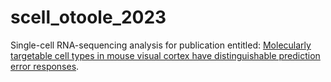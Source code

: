 # scell_otoole_2023
Single-cell RNA-sequencing analysis for publication entitled: [Molecularly targetable cell types in mouse visual cortex have distinguishable prediction error responses][1].

[1]: [https://redditinc.com`](https://www.cell.com/neuron/pdf/S0896-6273(23)00626-8.pdf)https://www.cell.com/neuron/pdf/S0896-6273(23)00626-8.pdf
